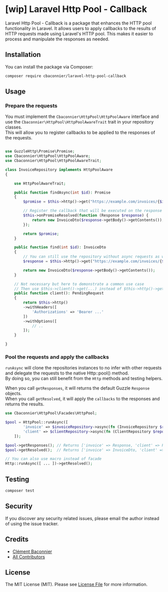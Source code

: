# [wip] Laravel Http Pool - Callback

Laravel Http Pool - Callback is a package that enhances the HTTP pool functionality in Laravel. It allows users to apply callbacks to the results of HTTP requests made using Laravel's HTTP pool. This makes it easier to process and manipulate the responses as needed.

## Installation

You can install the package via Composer:

```bash
composer require cbaconnier/laravel-http-pool-callback
```

## Usage

### Prepare the requests

You must implement the `Cbaconnier\HttpPool\HttpPoolAware` interface and use the `Cbaconnier\HttpPool\HttpPoolAwareTrait` trait in your repository classes.  
This will allow you to register callbacks to be applied to the responses of the requests.

```php

use GuzzleHttp\Promise\Promise;
use Cbaconnier\HttpPool\HttpPoolAware;
use Cbaconnier\HttpPool\HttpPoolAwareTrait;

class InvoiceRepository implements HttpPoolAware
{

    use HttpPoolAwareTrait;

    public function findAsync(int $id): Promise
    {
        $promise = $this->http()->get("https://example.com/invoices/{$id}");

        // Register the callback that will be executed on the response
        $this->onPromiseResolved(function (Response $response) {
            return new InvoiceDto($response->getBody()->getContents());
        });

        return $promise;
    }

    public function find(int $id): InvoiceDto
    {
        // You can still use the repository without async requests as well
        $response = $this->http()->get("https://example.com/invoices/{$id}");

        return new InvoiceDto($response->getBody()->getContents());
    }

    // Not necessary but here to demonstrate a common use case
    // Then use $this->client()->get(...) instead of $this->http()->get(...)
    public function client(): PendingRequest
    {
        return $this->http()
        ->withHeaders([
            'Authorizations' => 'Bearer ...'
        ])
        ->withOptions([
            // ..
        ]);
    }

}

```

### Pool the requests and apply the callbacks
`runAsync` will clone the repositories instances to no infer with other requests and delegate the requests to the native Http::pool() method.  
By doing so, you can still benefit from the `Http` methods and testing helpers.

When you call `getResponses`, it will returns the default Guzzle `Response` objects.  
When you call `getResolved`, it will apply the `callbacks` to the responses and returns the results.

```php
use Cbaconnier\HttpPool\Facades\HttpPool;

$pool = HttpPool::runAsync([
        'invoice' => $invoiceRepository->async(fn (InvoiceRepository $repository) => $repository->findAsync(123)),
        'client' => $clientRepository->async(fn (ClientRepository $repository) => $repository->findAsync(123)),
    ]);

$pool->getResponses(); // Returns ['invoice' => Response, 'client' => Response]
$pool->getResolved();  // Returns ['invoice' => InvoiceDto, 'client' => ClientDto]

// You can also use macro instead of facade
Http::runAsync([ ... ])->getResolved();

```

## Testing

```bash
composer test
```

## Security

If you discover any security related issues, please email the author instead of using the issue tracker.

## Credits

- [Clément Baconnier](https://github.com/cbaconnier)
- [All Contributors](../../contributors)

## License

The MIT License (MIT). Please see [License File](LICENSE.md) for more information.
